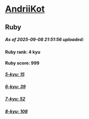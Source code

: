 # [AndriiKot](https://www.codewars.com/users/AndriiKot) 
## Ruby

##### As of 2025-09-08 21:51:56 uploaded:

#### Ruby rank: 4 kyu

#### Ruby score: 999

##### [5-kyu: 15](https://github.com/AndriiKot/Ruby__CodeWars/tree/main/kyu-5)

##### [6-kyu: 39](https://github.com/AndriiKot/Ruby__CodeWars/tree/main/kyu-6)

##### [7-kyu: 52](https://github.com/AndriiKot/Ruby__CodeWars/tree/main/kyu-7)

##### [8-kyu: 108](https://github.com/AndriiKot/Ruby__CodeWars/tree/main/kyu-8)

